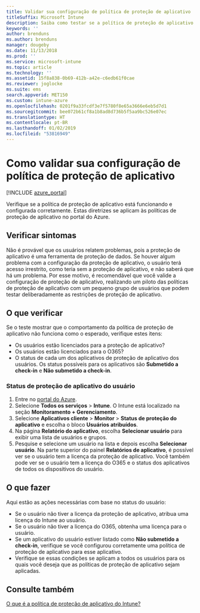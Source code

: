 ```yaml
---
title: Validar sua configuração de política de proteção de aplicativo
titleSuffix: Microsoft Intune
description: Saiba como testar se a política de proteção de aplicativo está configurada e funcionando corretamente.
keywords: ''
author: brenduns
ms.author: brenduns
manager: dougeby
ms.date: 11/13/2018
ms.prod: ''
ms.service: microsoft-intune
ms.topic: article
ms.technology: ''
ms.assetid: 15f8a838-0b69-412b-a42e-c6edb61f0cae
ms.reviewer: joglocke
ms.suite: ems
search.appverid: MET150
ms.custom: intune-azure
ms.openlocfilehash: 0201f9a33fcdf3e7f5780f8e65a3666e6eb5d7d1
ms.sourcegitcommit: bee072b61cf8a1b8ad8d736b5f5aa9bc526e07ec
ms.translationtype: HT
ms.contentlocale: pt-BR
ms.lasthandoff: 01/02/2019
ms.locfileid: "53816949"
---
```

# <a name="how-to-validate-your-app-protection-policy-setup"></a>Como validar sua configuração de política de proteção de aplicativo

[!INCLUDE [azure_portal](./includes/azure_portal.md)]

Verifique se a política de proteção de aplicativo está funcionando e configurada corretamente. Estas diretrizes se aplicam às políticas de proteção de aplicativo no portal do Azure.

## <a name="checking-for-symptoms"></a>Verificar sintomas
Não é provável que os usuários relatem problemas, pois a proteção de aplicativo é uma ferramenta de proteção de dados. Se houver algum problema com a configuração da proteção de aplicativo, o usuário terá acesso irrestrito, como teria sem a proteção de aplicativo, e não saberá que há um problema. Por esse motivo, é recomendável que você valide a configuração de proteção de aplicativo, realizando um piloto das políticas de proteção de aplicativo com um pequeno grupo de usuários que podem testar deliberadamente as restrições de proteção de aplicativo.


## <a name="what-to-check"></a>O que verificar

Se o teste mostrar que o comportamento da política de proteção de aplicativo não funciona como o esperado, verifique estes itens:

- Os usuários estão licenciados para a proteção de aplicativo?
- Os usuários estão licenciados para o O365?
- O status de cada um dos aplicativos de proteção de aplicativo dos usuários. Os status possíveis para os aplicativos são **Submetido a check-in** e **Não submetido a check-in**.

### <a name="user-app-protection-status"></a>Status de proteção de aplicativo do usuário
1. Entre no [portal do Azure](https://portal.azure.com).
2. Selecione **Todos os serviços** > **Intune**. O Intune está localizado na seção **Monitoramento + Gerenciamento**.
3. Selecione **Aplicativos cliente** > **Monitor** >  **Status de proteção do aplicativo** e escolha o bloco **Usuários atribuídos**. 
4. Na página **Relatório do aplicativo**, escolha **Selecionar usuário** para exibir uma lista de usuários e grupos. 
5. Pesquise e selecione um usuário na lista e depois escolha **Selecionar usuário**. Na parte superior do painel **Relatórios de aplicativo**, é possível ver se o usuário tem a licença da proteção de aplicativo. Você também pode ver se o usuário tem a licença do O365 e o status dos aplicativos de todos os dispositivos do usuário.



## <a name="what-to-do"></a>O que fazer
Aqui estão as ações necessárias com base no status do usuário:

- Se o usuário não tiver a licença da proteção de aplicativo, atribua uma licença do Intune ao usuário.
- Se o usuário não tiver a licença do O365, obtenha uma licença para o usuário.
- Se um aplicativo do usuário estiver listado como **Não submetido a check-in**, verifique se você configurou corretamente uma política de proteção de aplicativo para esse aplicativo.
- Verifique se essas condições se aplicam a todos os usuários para os quais você deseja que as políticas de proteção de aplicativo sejam aplicadas.

## <a name="see-also"></a>Consulte também

[O que é a política de proteção de aplicativo do Intune?](app-protection-policies.md)
